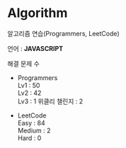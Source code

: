 # Algorithm

알고리즘 연습(Programmers, LeetCode)

언어 : **JAVASCRIPT**

해결 문제 수

- Programmers   
Lv1 : 50   
Lv2 : 42   
Lv3 : 1
위클리 챌린지 : 2

- LeetCode   
Easy : 84   
Medium : 2   
Hard : 0